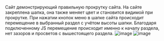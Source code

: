 Сайт демонстрирующий правильную прокрутку сайта.
На сайте закреплена шапка, она также меняет цвет и становится видимой при прокрутке.
При нажатии кнопок меню в шапке сайта происходит перемещение в выбранный раздел с учётом высоты шапки. 
Благодаря подключенному JS перемещение происходит именно к началу раздела, нет зазоров и просветов с вышестоящего раздела.
![image](https://github.com/sermanber/scroll_project/assets/154537447/1b15739c-749f-4699-8325-00fbade78a5d)
![image](https://github.com/sermanber/scroll_project/assets/154537447/f6343b14-20b2-4093-aa7c-3c9268b2cbdb)
